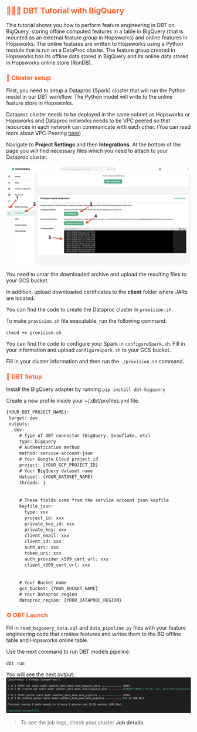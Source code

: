 ## <span style='color:#ff5f27'> 👨🏻‍🏫 DBT Tutorial with BigQuery </span>

This tutorial shows you how to perform feature engineering in DBT on BigQuery, storing offline computed features in a table in BigQuery (that is mounted as an external feature group in Hopsworks) and online features in Hopsworks. The online features are written to Hopsworks using a Python module that is run on a DataProc cluster. The feature group created in Hopsworks has its offline data stored in BigQuery and its online data stored in Hopsworks online store (RonDB).

### <span style='color:#ff5f27'> 🏡 Cluster setup </span>

First, you need to setup a Dataproc (Spark) cluster that will run the Python model in our DBT workflow. The Python model will write to the online feature store in Hopsworks.

Dataproc cluster needs to be deployed in the same subnet as Hopsworks or Hopsworks and Dataproc networks needs to be VPC peered so that resources in each network can communicate with each other. (You can read more about VPC-Peering [here](https://cloud.google.com/vpc/docs/vpc-peering))

Navigate to **Project Settings** and then **Integrations**. At the bottom of the page you will find necessary files which you need to attach to your Dataproc cluster.

![output](images/sparkConfig.png)

You need to untar the downloaded archive and upload the resulting files to your GCS bucket.

In addition, upload downloaded certificates to the **client** folder where JARs are located.

You can find the code to create the Dataproc cluster in `provision.sh`.

To make `provision.sh` file executable, run the following command:

`chmod +x provision.sh`

You can find the code to configure your Spark in `configureSpark.sh`. Fill in your information and upload `configureSpark.sh` to your GCS bucket.

Fill in your cluster information and then run the `./provision.sh` command.

### <span style='color:#ff5f27'>📡 DBT Setup </span>

Install the BigQuery adapter by running
`pip install dbt-bigquery`

Create a new profile inside your ~/.dbt/profiles.yml file.

```
{YOUR_DBT_PROJECT_NAME}:
 target: dev
 outputs:
   dev:
     # Type of DBT connector (BigQuery, Snowflake, etc)
     type: bigquery
     # Authentication method 
     method: service-account-json
     # Your Google Cloud project id
     project: [YOUR_GCP_PROJECT_ID]
     # Your BigQuery dataset name
     dataset: {YOUR_DATASET_NAME}
     threads: 1


     # These fields come from the service account json keyfile
     keyfile_json:
       type: xxx
       project_id: xxx
       private_key_id: xxx
       private_key: xxx
       client_email: xxx
       client_id: xxx
       auth_uri: xxx
       token_uri: xxx
       auth_provider_x509_cert_url: xxx
       client_x509_cert_url: xxx


     # Your Bucket name
     gcs_bucket: {YOUR_BUCKET_NAME}
     # Your Dataproc region
     dataproc_region: {YOUR_DATAPROC_REGION} 
 ```


### <span style='color:#ff5f27'>⚙️ DBT Launch </span>

Fill in `read_bigquery_data.sql` and `data_pipeline.py` files with your feature engineering code that creates features and writes them to the BQ offline table and Hopsworks online table.

Use the next command to run DBT models pipeline:

`dbt run`

You will see the next output:
![output](images/output.png)

> To see the job logs, check your cluster **Job details**.
